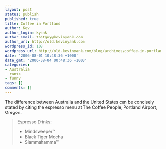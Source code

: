```yaml
---
layout: post
status: publish
published: true
title: Coffee in Portland
author: Kev
author_login: kyank
author_email: thatguy@kevinyank.com
author_url: http://old.kevinyank.com
wordpress_id: 108
wordpress_url: http://old.kevinyank.com/blog/archives/coffee-in-portland/
date: '2006-08-04 10:48:36 +1000'
date_gmt: '2006-08-04 00:48:36 +1000'
categories:
- Australia
- rants
- funny
tags: []
comments: []
---
```

<p>The difference between Australia and the United States can be concisely stated by citing the espresso menu at The Coffee People, Portland Airport, Oregon:</p>
<blockquote><p>Espresso Drinks:</p>
<ul>
<li>Mindsweeper™</li>
<li>Black Tiger Mocha</li>
<li>Slammahamma™</li>
</ul>
</blockquote>

